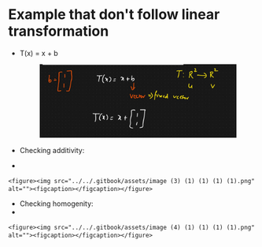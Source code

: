 # Example that don't follow linear transformation

*   T(x) = x + b

    <figure><img src="../../.gitbook/assets/image (2) (1) (1) (1) (1).png" alt=""><figcaption></figcaption></figure>
* Checking additivity:
*

    <figure><img src="../../.gitbook/assets/image (3) (1) (1) (1) (1).png" alt=""><figcaption></figcaption></figure>
* Checking homogenity:
*

    <figure><img src="../../.gitbook/assets/image (4) (1) (1) (1) (1).png" alt=""><figcaption></figcaption></figure>
